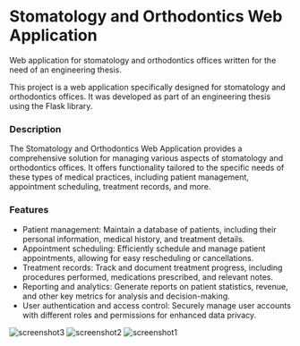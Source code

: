 # Stomatology and Orthodontics Web Application
Web application for stomatology and orthodontics offices written for the need of an engineering thesis.

This project is a web application specifically designed for stomatology and orthodontics offices. It was developed as part of an engineering thesis using the Flask library.

### Description
The Stomatology and Orthodontics Web Application provides a comprehensive solution for managing various aspects of stomatology and orthodontics offices. It offers functionality tailored to the specific needs of these types of medical practices, including patient management, appointment scheduling, treatment records, and more.

### Features
* Patient management: Maintain a database of patients, including their personal information, medical history, and treatment details.
* Appointment scheduling: Efficiently schedule and manage patient appointments, allowing for easy rescheduling or cancellations.
* Treatment records: Track and document treatment progress, including procedures performed, medications prescribed, and relevant notes.
* Reporting and analytics: Generate reports on patient statistics, revenue, and other key metrics for analysis and decision-making.
* User authentication and access control: Securely manage user accounts with different roles and permissions for enhanced data privacy.

![screenshot3](https://user-images.githubusercontent.com/81749590/226355709-d2494651-f693-4b6f-b149-ebdc36a10c08.png)
![screenshot2](https://user-images.githubusercontent.com/81749590/226355717-bab9ad70-9629-42eb-b1ca-c6c4240f40ef.png)
![screenshot1](https://user-images.githubusercontent.com/81749590/226355724-9ced46bc-a1f2-4aa4-a274-e1de041da4a6.png)

